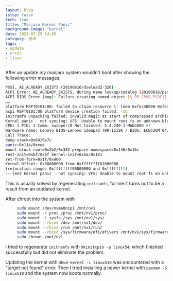 ```yaml
---
layout: blog
istop: false
tech: true
title: "Manjaro Kernel Panic"
background-image: "kernel"
date: 2023-07-25 14:45
category: 技术
tags:
- update
- error
- linux
---
```


After an update my manjaro system wouldn't boot after showing the following error messages:

```bash
PSS], AE_ALREADY_EXISTS (20190816/dswload2-326)
ACPI Error: AE_ALREADY_EXISTS, during name lookup/catalog (20190816/psobject-220)
ACPI BIOS Error (bug): Failure creating named object [\_PR.CPUB.PSDF1] (AE_ALREADY_EXISTS) (20190816/dswload2-326)
……
platform MSFT0101:00: failed to claim resource 1: [mem 0xfec40000-0xfed40fff]
acpi MSFT0101:00 platform device creation failed: -16
Initramfs unpacking failed: invalid magic at start of compressed archive
Kernel panic - not syncing: UFS: Unable to mount root fs on unknown-block(0,0)
CPU: 1 PID: 1 Comm: swapper/0 Not tainted: 5.4.249-1-MANJARO #1
Hardware name: Lenovo BIOS-Lenovo ideapad 700-15ISK / BIOS: ECN52UM 04/28/2016
Call Trace:
dump-stack=0x64/0x7c
panic=0x11a/0xeee
mount-block-root=0x2b2/0x382 prepare-namespace=0x136/0x16c
rest-init=0xbf/0xbf kernel-init=0x6a/0x101
ret-from-fork=0x1f/0x400
Kernel Offset: 0x38000000 from 0xffffffff81000000
(relocation range: 0xffffffff80000000 and 0xffffffff)
---[end Kernel panic - not syncing: VFS: Unable to mount root fs on unknown-block(0,0)]---

```

This is usually solved by regenerating `initramfs`,  for me it turns out to be a result from an outdated kernel. 

After chroot into the system with

```bash
     sudo mount /dev/nvme0n1p1 /mnt/nv1
     sudo mount -t proc /proc /mnt/nv1/proc/
     sudo mount -t sysfs /sys /mnt/nv1/sys/
     sudo mount --rbind /dev /mnt/nv1/dev/
     sudo mount --rbind /run /mnt/nv1/run/
     sudo mount --rbind /sys/firmware/efi/efivars /mnt/nv1/sys/firmware/efi/efivars
     sudo chroot /mnt/nv1
```

I tried to regenerate `initramfs`  with `mkinitcpio -p linux54`, which finished successfully but did not eliminate the problem. 

Updating the kernel with `mhwd-kernel -i linux510`  was encountered with a "target not found" error. Then I tried installing a newer kernel with `pacman -S linux510`  and the system now boots normally.
